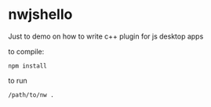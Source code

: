 # nwjshello
Just to demo on how to write c++ plugin for js desktop apps

to compile:

    npm install 
    
to run

    /path/to/nw . 

